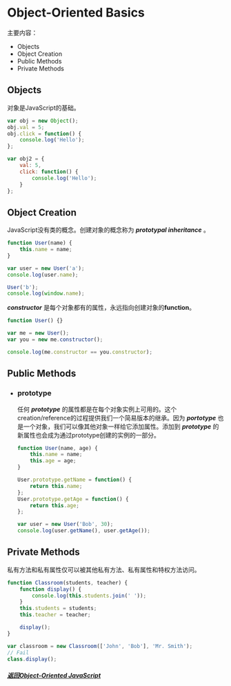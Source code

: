 # Object-Oriented Basics   
主要内容：   
- Objects   
- Object Creation   
- Public Methods   
- Private Methods   

## Objects   
对象是JavaScript的基础。
```js
var obj = new Object();
obj.val = 5;
obj.click = function() {
	console.log('Hello');
};

var obj2 = {
	val: 5,
	click: function() {
		console.log('Hello');
	}
};
```

## Object Creation   
JavaScript没有类的概念。创建对象的概念称为 ***prototypal inheritance*** 。   
```js
function User(name) {
	this.name = name;
}

var user = new User('a');
console.log(user.name);

User('b');
console.log(window.name);
```   
***constructor*** 是每个对象都有的属性，永远指向创建对象的**function**。   
```js
function User() {}

var me = new User();
var you = new me.constructor();

console.log(me.constructor == you.constructor);
```

## Public Methods   
- ### prototype    
	任何 ***prototype*** 的属性都是在每个对象实例上可用的。这个creation/reference的过程提供我们一个简易版本的继承。因为 ***portotype*** 也是一个对象，我们可以像其他对象一样给它添加属性。添加到 ***prototype*** 的新属性也会成为通过prototype创建的实例的一部分。   

	```js
	function User(name, age) {
		this.name = name;
		this.age = age;
	}

	User.prototype.getName = function() {
		return this.name;
	};
	User.prototype.getAge = function() {
		return this.age;
	};

	var user = new User('Bob', 30);
	console.log(user.getName(), user.getAge());
	```

## Private Methods   
私有方法和私有属性仅可以被其他私有方法、私有属性和特权方法访问。     

```js   
function Classroom(students, teacher) {
	function display() {
		console.log(this.students.join(' '));
	}
	this.students = students;
	this.teacher = teacher;

	display();
}

var classroom = new Classroom(['John', 'Bob'], 'Mr. Smith');
// Fail
class.display();
```

##### [返回Object-Oriented JavaScript](#/md/projavascript/chapter2/note.md   "返回")
